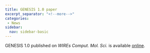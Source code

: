 ```yaml
---
title: GENESIS 1.0 paper
excerpt_separator: "<!--more-->"
categories:
 - News
sidebar:
  nav: sidebar-basic
---
```


GENESIS 1.0 published on *WIREs Comput. Mol. Sci.* is available
[online](http://dx.doi.org/10.1002/wcms.1220).

